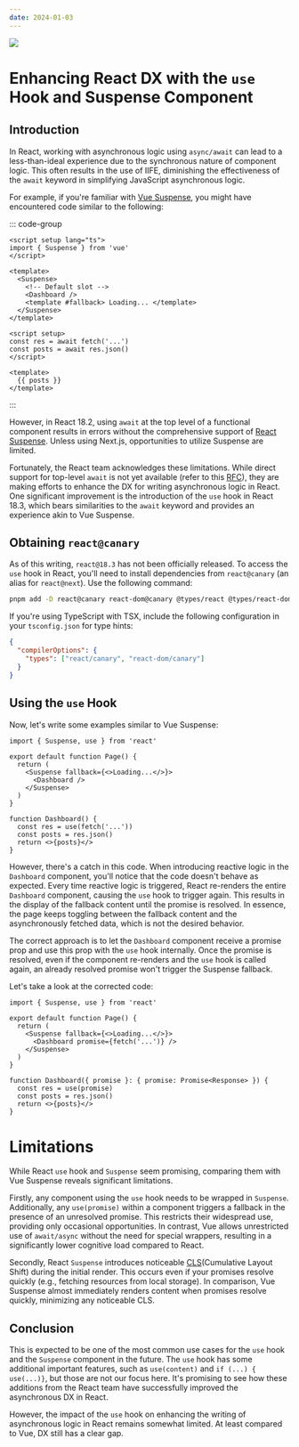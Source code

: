 ```yaml
---
date: 2024-01-03
---
```


![](/img/2024-01-03-20-30.webp)

# Enhancing React DX with the `use` Hook and Suspense Component

## Introduction

In React, working with asynchronous logic using `async/await` can lead to a less-than-ideal experience due to the synchronous nature of component logic. This often results in the use of IIFE, diminishing the effectiveness of the `await` keyword in simplifying JavaScript asynchronous logic.

For example, if you're familiar with [Vue Suspense](https://vuejs.org/guide/built-ins/suspense.html), you might have encountered code similar to the following:

::: code-group

```vue [index.vue]
<script setup lang="ts">
import { Suspense } from 'vue'
</script>

<template>
  <Suspense>
    <!-- Default slot -->
    <Dashboard />
    <template #fallback> Loading... </template>
  </Suspense>
</template>
```

```vue [Dashboard.vue]
<script setup>
const res = await fetch('...')
const posts = await res.json()
</script>

<template>
  {{ posts }}
</template>
```

:::

However, in React 18.2, using `await` at the top level of a functional component results in errors without the comprehensive support of [React Suspense](https://react.dev/reference/react/Suspense). Unless using Next.js, opportunities to utilize Suspense are limited.

Fortunately, the React team acknowledges these limitations. While direct support for top-level `await` is not yet available (refer to this [RFC](https://github.com/acdlite/rfcs/blob/first-class-promises/text/0000-first-class-support-for-promises.md)), they are making efforts to enhance the DX for writing asynchronous logic in React. One significant improvement is the introduction of the `use` hook in React 18.3, which bears similarities to the `await` keyword and provides an experience akin to Vue Suspense.

## Obtaining `react@canary`

As of this writing, `react@18.3` has not been officially released. To access the `use` hook in React, you'll need to install dependencies from `react@canary` (an alias for `react@next`). Use the following command:

```bash
pnpm add -D react@canary react-dom@canary @types/react @types/react-dom
```

If you're using TypeScript with TSX, include the following configuration in your `tsconfig.json` for type hints:

```json
{
  "compilerOptions": {
    "types": ["react/canary", "react-dom/canary"]
  }
}
```

## Using the `use` Hook

Now, let's write some examples similar to Vue Suspense:

```tsx
import { Suspense, use } from 'react'

export default function Page() {
  return (
    <Suspense fallback={<>Loading...</>}>
      <Dashboard />
    </Suspense>
  )
}

function Dashboard() {
  const res = use(fetch('...'))
  const posts = res.json()
  return <>{posts}</>
}
```

However, there's a catch in this code. When introducing reactive logic in the `Dashboard` component, you'll notice that the code doesn't behave as expected. Every time reactive logic is triggered, React re-renders the entire `Dashboard` component, causing the `use` hook to trigger again. This results in the display of the fallback content until the promise is resolved. In essence, the page keeps toggling between the fallback content and the asynchronously fetched data, which is not the desired behavior.

The correct approach is to let the `Dashboard` component receive a promise prop and use this prop with the `use` hook internally. Once the promise is resolved, even if the component re-renders and the `use` hook is called again, an already resolved promise won't trigger the Suspense fallback.

Let's take a look at the corrected code:

```tsx
import { Suspense, use } from 'react'

export default function Page() {
  return (
    <Suspense fallback={<>Loading...</>}>
      <Dashboard promise={fetch('...')} />
    </Suspense>
  )
}

function Dashboard({ promise }: { promise: Promise<Response> }) {
  const res = use(promise)
  const posts = res.json()
  return <>{posts}</>
}
```

# Limitations

While React `use` hook and `Suspense` seem promising, comparing them with Vue Suspense reveals significant limitations.

Firstly, any component using the `use` hook needs to be wrapped in `Suspense`. Additionally, any `use(promise)` within a component triggers a fallback in the presence of an unresolved promise. This restricts their widespread use, providing only occasional opportunities. In contrast, Vue allows unrestricted use of `await/async` without the need for special wrappers, resulting in a significantly lower cognitive load compared to React.

Secondly, React `Suspense` introduces noticeable [CLS](https://web.dev/articles/optimize-cls)(Cumulative Layout Shift) during the initial render. This occurs even if your promises resolve quickly (e.g., fetching resources from local storage). In comparison, Vue Suspense almost immediately renders content when promises resolve quickly, minimizing any noticeable CLS.

## Conclusion

This is expected to be one of the most common use cases for the `use` hook and the `Suspense` component in the future. The `use` hook has some additional important features, such as `use(content)` and `if (...) { use(...)}`, but those are not our focus here. It's promising to see how these additions from the React team have successfully improved the asynchronous DX in React.

However, the impact of the `use` hook on enhancing the writing of asynchronous logic in React remains somewhat limited. At least compared to Vue, DX still has a clear gap.

